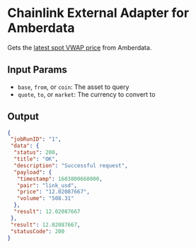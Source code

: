 # Chainlink External Adapter for Amberdata

Gets the [latest spot VWAP price](https://docs.amberdata.io/reference#spot-price-pair-latest) from Amberdata.

## Input Params

- `base`, `from`, or `coin`: The asset to query
- `quote`, `to`, or `market`: The currency to convert to

## Output

```json
{
 "jobRunID": "1",
 "data": {
  "status": 200,
  "title": "OK",
  "description": "Successful request",
  "payload": {
   "timestamp": 1603800660000,
   "pair": "link_usd",
   "price": "12.02087667",
   "volume": "508.31"
  },
  "result": 12.02087667
 },
 "result": 12.02087667,
 "statusCode": 200
}
```
